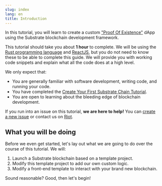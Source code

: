 ```yaml
---
slug: index
lang: en
title: Introduction
---
```


In this tutorial, you will learn to create a custom
["Proof Of Existence"](https://en.wikipedia.org/wiki/Proof_of_Existence) dApp using the Substrate
blockchain development framework.

This tutorial should take you about **1 hour** to complete. We will be using the
[Rust programming language](https://www.rust-lang.org/) and [ReactJS](https://reactjs.org/), but you
do not need to know these to be able to complete this guide. We will provide you with working code
snippets and explain what all the code does at a high level.

We only expect that:

- You are generally familiar with software development, writing code, and running your code.
- You have completed the
  [Create Your First Substrate Chain Tutorial](/tutorials/create-your-first-substrate-chain/v2.0.0-alpha.8).
- You are open to learning about the bleeding edge of blockchain development.

If you run into an issue on this tutorial, **we are here to help!** You can
[create a new issue](https://github.com/substrate-developer-hub/tutorials/issues/new) or contact us
on [Riot](https://riot.im/app/#/room/!HzySYSaIhtyWrwiwEV:matrix.org).

## What you will be doing

Before we even get started, let's lay out what we are going to do over the course of this tutorial.
We will:

1. Launch a Substrate blockchain based on a template project.
2. Modify this template project to add our own custom logic.
3. Modify a front-end template to interact with your brand new blockchain.

Sound reasonable? Good, then let's begin!
